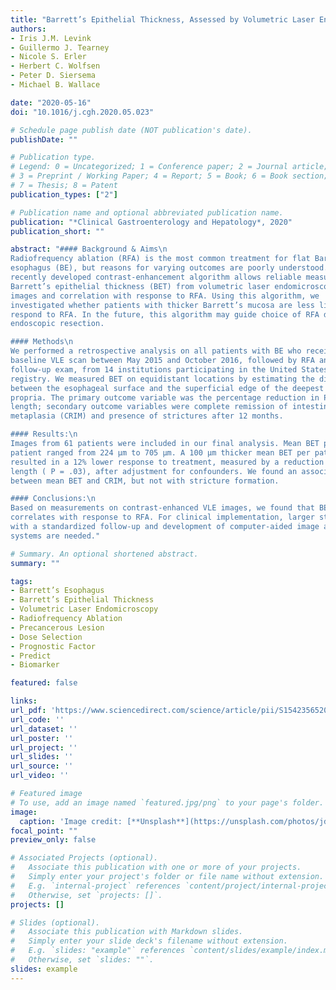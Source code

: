 ```yaml
---
title: "Barrett’s Epithelial Thickness, Assessed by Volumetric Laser Endomicroscopy, Is Associated With Response to Radiofrequency Ablation"
authors:
- Iris J.M. Levink
- Guillermo J. Tearney
- Nicole S. Erler
- Herbert C. Wolfsen
- Peter D. Siersema
- Michael B. Wallace

date: "2020-05-16"
doi: "10.1016/j.cgh.2020.05.023"

# Schedule page publish date (NOT publication's date).
publishDate: ""

# Publication type.
# Legend: 0 = Uncategorized; 1 = Conference paper; 2 = Journal article;
# 3 = Preprint / Working Paper; 4 = Report; 5 = Book; 6 = Book section;
# 7 = Thesis; 8 = Patent
publication_types: ["2"]

# Publication name and optional abbreviated publication name.
publication: "*Clinical Gastroenterology and Hepatology*, 2020"
publication_short: ""

abstract: "#### Background & Aims\n
Radiofrequency ablation (RFA) is the most common treatment for flat Barrett’s
esophagus (BE), but reasons for varying outcomes are poorly understood. A
recently developed contrast-enhancement algorithm allows reliable measurement of
Barrett’s epithelial thickness (BET) from volumetric laser endomicroscopy (VLE)
images and correlation with response to RFA. Using this algorithm, we
investigated whether patients with thicker Barrett’s mucosa are less likely to
respond to RFA. In the future, this algorithm may guide choice of RFA dosing or
endoscopic resection.

#### Methods\n
We performed a retrospective analysis on all patients with BE who received a
baseline VLE scan between May 2015 and October 2016, followed by RFA and 1
follow-up exam, from 14 institutions participating in the United States VLE
registry. We measured BET on equidistant locations by estimating the distance
between the esophageal surface and the superficial edge of the deepest lamina
propria. The primary outcome variable was the percentage reduction in Prague
length; secondary outcome variables were complete remission of intestinal
metaplasia (CRIM) and presence of strictures after 12 months.

#### Results:\n 
Images from 61 patients were included in our final analysis. Mean BET per
patient ranged from 224 μm to 705 μm. A 100 μm thicker mean BET per patient
resulted in a 12% lower response to treatment, measured by a reduction of Prague
length ( P = .03), after adjustment for confounders. We found an association
between mean BET and CRIM, but not with stricture formation.

#### Conclusions:\n
Based on measurements on contrast-enhanced VLE images, we found that BET
correlates with response to RFA. For clinical implementation, larger studies
with a standardized follow-up and development of computer-aided image analysis
systems are needed."

# Summary. An optional shortened abstract.
summary: ""

tags:
- Barrett’s Esophagus
- Barrett’s Epithelial Thickness
- Volumetric Laser Endomicroscopy
- Radiofrequency Ablation
- Precancerous Lesion
- Dose Selection
- Prognostic Factor
- Predict
- Biomarker  

featured: false

links:
url_pdf: 'https://www.sciencedirect.com/science/article/pii/S1542356520306820/pdfft?md5=7659876cbec0b2fda67110b85bd40870&pid=1-s2.0-S1542356520306820-main.pdf'
url_code: ''
url_dataset: ''
url_poster: ''
url_project: ''
url_slides: ''
url_source: ''
url_video: ''

# Featured image
# To use, add an image named `featured.jpg/png` to your page's folder. 
image:
  caption: 'Image credit: [**Unsplash**](https://unsplash.com/photos/jdD8gXaTZsc)'
focal_point: ""
preview_only: false

# Associated Projects (optional).
#   Associate this publication with one or more of your projects.
#   Simply enter your project's folder or file name without extension.
#   E.g. `internal-project` references `content/project/internal-project/index.md`.
#   Otherwise, set `projects: []`.
projects: []

# Slides (optional).
#   Associate this publication with Markdown slides.
#   Simply enter your slide deck's filename without extension.
#   E.g. `slides: "example"` references `content/slides/example/index.md`.
#   Otherwise, set `slides: ""`.
slides: example
---
```

